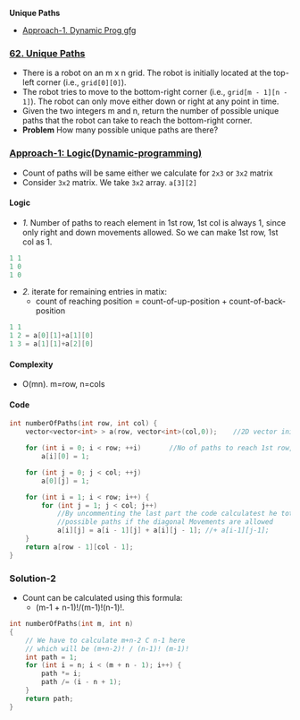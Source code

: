 **Unique Paths**
- [Approach-1. Dynamic Prog gfg](#a1)

### [62. Unique Paths](https://leetcode.com/problems/unique-paths/)
- There is a robot on an m x n grid. The robot is initially located at the top-left corner (i.e., `grid[0][0]`). 
- The robot tries to move to the bottom-right corner (i.e., `grid[m - 1][n - 1]`). The robot can only move either down or right at any point in time.
- Given the two integers m and n, return the number of possible unique paths that the robot can take to reach the bottom-right corner.
- **Problem** How many possible unique paths are there?

<a name=a1></a>
### [Approach-1: Logic(Dynamic-programming)](https://www.geeksforgeeks.org/count-possible-paths-top-left-bottom-right-nxm-matrix/)
  - Count of paths will be same either we calculate for `2x3` or `3x2` matrix
  - Consider `3x2` matrix. We take `3x2` array. `a[3][2]`
#### Logic
- _1._ Number of paths to reach element in 1st row, 1st col is always 1, since only right and down movements allowed. So we can make 1st row, 1st col as 1.
```c
1 1 
1 0
1 0
```
- _2._ iterate for remaining entries in matix:
  - count of reaching position = count-of-up-position + count-of-back-position
```c
1 1
1 2 = a[0][1]+a[1][0]
1 3 = a[1][1]+a[2][0]
```

#### Complexity
- O(mn). m=row, n=cols
#### Code
```cpp
int numberOfPaths(int row, int col) {
    vector<vector<int> > a(row, vector<int>(col,0));    //2D vector init to 0

    for (int i = 0; i < row; ++i)       //No of paths to reach 1st row, col is always 1
        a[i][0] = 1;

    for (int j = 0; j < col; ++j)
        a[0][j] = 1;

    for (int i = 1; i < row; i++) {
        for (int j = 1; j < col; j++)
            //By uncommenting the last part the code calculatest he total
            //possible paths if the diagonal Movements are allowed
            a[i][j] = a[i - 1][j] + a[i][j - 1]; //+ a[i-1][j-1];
    }
    return a[row - 1][col - 1];
}
```

### Solution-2
  - Count can be calculated using this formula:
    - (m-1 + n-1)!/(m-1)!(n-1)!.
```c
int numberOfPaths(int m, int n) 
{ 
    // We have to calculate m+n-2 C n-1 here 
    // which will be (m+n-2)! / (n-1)! (m-1)! 
    int path = 1; 
    for (int i = n; i < (m + n - 1); i++) { 
        path *= i; 
        path /= (i - n + 1); 
    } 
    return path; 
} 
```
